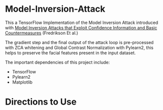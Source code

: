# Model-Inversion-Attack

This a TensorFlow Implementation of the Model Inversion Attack introduced with [Model Inversion Attacks that Exploit Confidence Information and Basic Countermeasures](https://dl.acm.org/citation.cfm?id=2813677) (Fredrikson Et al.)

The gradient step and the final output of the attack loop is pre-processed with ZCA whitening and Global Contrast Normalization with Pylearn2, this helps to preserve the facial features present in the input dataset. 


The important dependencies of this project include: 
- TensorFlow 
- Pylearn2
- Matplotlib

# Directions to Use 
